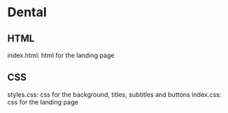 # Dental

## HTML
index.html: html for the landing page

## CSS
styles.css: css for the background, titles, subtitles and buttons
index.css: css for the landing page

